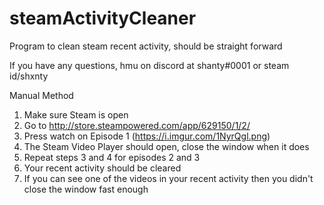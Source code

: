 # steamActivityCleaner
Program to clean steam recent activity, should be straight forward

If you have any questions, hmu on discord at shanty#0001 or steam id/shxnty

Manual Method
1. Make sure Steam is open
2. Go to http://store.steampowered.com/app/629150/1/2/
3. Press watch on Episode 1 (https://i.imgur.com/1NyrQgl.png)
4. The Steam Video Player should open, close the window when it does
5. Repeat steps 3 and 4 for episodes 2 and 3
6. Your recent activity should be cleared
7. If you can see one of the videos in your recent activity then you didn't close the window fast enough
